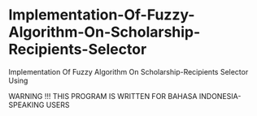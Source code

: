 # Implementation-Of-Fuzzy-Algorithm-On-Scholarship-Recipients-Selector
Implementation Of Fuzzy Algorithm On Scholarship-Recipients Selector Using 

WARNING !!!
THIS PROGRAM IS WRITTEN FOR BAHASA INDONESIA-SPEAKING USERS
